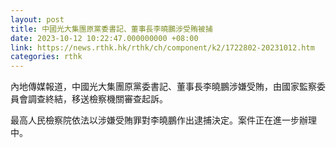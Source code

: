 ```yaml
---
layout: post
title: 中國光大集團原黨委書記、董事長李曉鵬涉受賄被捕
date: 2023-10-12 10:22:47.000000000 +08:00
link: https://news.rthk.hk/rthk/ch/component/k2/1722802-20231012.htm
categories: rthk
---
```


內地傳媒報道，中國光大集團原黨委書記、董事長李曉鵬涉嫌受賄，由國家監察委員會調查終結，移送檢察機關審查起訴。

最高人民檢察院依法以涉嫌受賄罪對李曉鵬作出逮捕決定。案件正在進一步辦理中。
